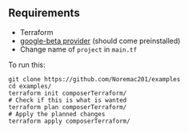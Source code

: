 ## Requirements
* Terraform
* [google-beta provider](https://www.terraform.io/docs/providers/google/provider_versions.html#using-the-google-beta-provider) (should come preinstalled)
* Change name of `project` in `main.tf`

To run this:

```
git clone https://github.com/Noremac201/examples
cd examples/
terraform init composerTerraform/
# Check if this is what is wanted
terraform plan composerTerraform/
# Apply the planned changes
terraform apply composerTerraform/
```

